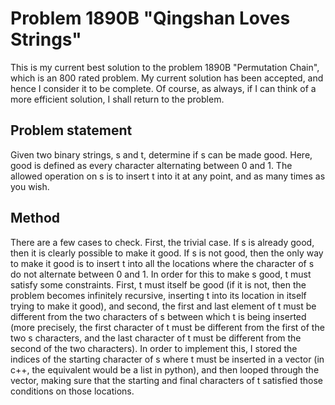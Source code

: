 # Problem 1890B "Qingshan Loves Strings"
This is my current best solution to the problem 1890B "Permutation Chain", which is an 800 rated problem. My current solution has been accepted, and hence I consider it to be complete. Of course, as always, if I can think of a more efficient solution, I shall return to the problem. 

## Problem statement
Given two binary strings, s and t, determine if s can be made good. Here, good is defined as every character alternating between 0 and 1. The allowed operation on s is to insert t into it at any point, and as many times as you wish.

## Method
There are a few cases to check. First, the trivial case. If s is already good, then it is clearly possible to make it good. If s is not good, then the only way to make it good is to insert t into all the locations where the character of s do not alternate between 0 and 1. In order for this to make s good, t must satisfy some constraints. First, t must itself be good (if it is not, then the problem becomes infinitely recursive, inserting t into its location in itself trying to make it good), and second, the first and last element of t must be different from the two characters of s between which t is being inserted (more precisely, the first character of t must be different from the first of the two s characters, and the last character of t must be different from the second of the two characters). In order to implement this, I stored the indices of the starting character of s where t must be inserted in a vector (in c++, the equivalent would be a list in python), and then looped through the vector, making sure that the starting and final characters of t satisfied those conditions on those locations.